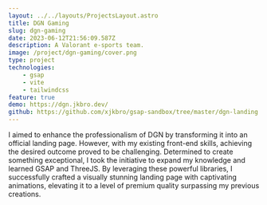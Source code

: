 ```yaml
---
layout: ../../layouts/ProjectsLayout.astro
title: DGN Gaming
slug: dgn-gaming
date: 2023-06-12T21:56:09.587Z
description: A Valorant e-sports team.
image: /project/dgn-gaming/cover.png
type: project
technologies:
    - gsap
    - vite
    - tailwindcss
feature: true
demo: https://dgn.jkbro.dev/
github: https://github.com/xjkbro/gsap-sandbox/tree/master/dgn-landing
---
```


I aimed to enhance the professionalism of DGN by transforming it into an official landing page. However, with my existing front-end skills, achieving the desired outcome proved to be challenging. Determined to create something exceptional, I took the initiative to expand my knowledge and learned GSAP and ThreeJS. By leveraging these powerful libraries, I successfully crafted a visually stunning landing page with captivating animations, elevating it to a level of premium quality surpassing my previous creations.
